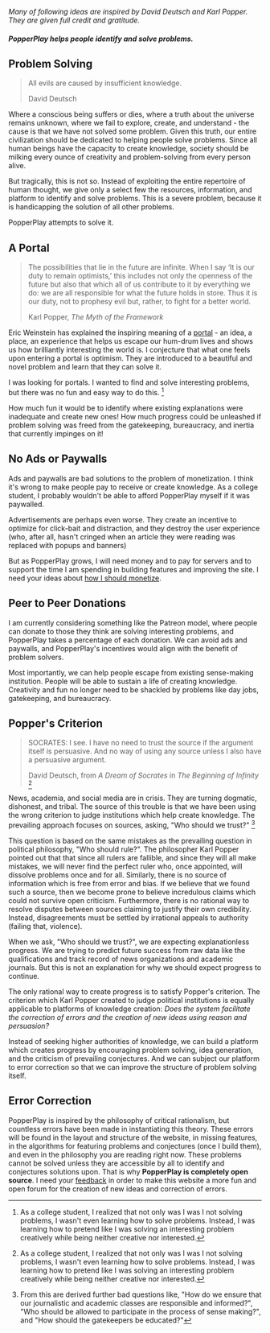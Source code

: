 _Many of following ideas are inspired by David Deutsch and Karl Popper. They are given full credit and gratitude._

<!-- **January 2020 (revised continually)** -->

##### PopperPlay helps people identify and solve problems.

## Problem Solving

> All evils are caused by insufficient knowledge.
>
> David Deutsch

Where a conscious being suffers or dies, where a truth about the universe remains unknown, where we fail to explore, create, and understand - the cause is that we have not solved some problem. Given this truth, our entire civilization should be dedicated to helping people solve problems. Since all human beings have the capacity to create knowledge, society should be milking every ounce of creativity and problem-solving from every person alive.

But tragically, this is not so. Instead of exploiting the entire repertoire of human thought, we give only a select few the resources, information, and platform to identify and solve problems. This is a severe problem, because it is handicapping the solution of all other problems.

PopperPlay attempts to solve it.

## A Portal

> The possibilities that lie in the future are infinite. When I say ‘It is our duty to remain optimists,’ this includes not only the openness of the future but also that which all of us contribute to it by everything we do: we are all responsible for what the future holds in store. Thus it is our duty, not to prophesy evil but, rather, to fight for a better world.
>
> Karl Popper, _The Myth of the Framework_

Eric Weinstein has explained the inspiring meaning of a [portal](https://www.youtube.com/watch?v=pb_yvBNLjNk) - an idea, a place, an experience that helps us escape our hum-drum lives and shows us how brilliantly interesting the world is. I conjecture that what one feels upon entering a portal is optimism. They are introduced to a beautiful and novel problem and learn that they can solve it.

I was looking for portals. I wanted to find and solve interesting problems, but there was no fun and easy way to do this. [^1]

How much fun it would be to identify where existing explanations were inadequate and create new ones! How much progress could be unleashed if problem solving was freed from the gatekeeping, bureaucracy, and inertia that currently impinges on it!

## No Ads or Paywalls

Ads and paywalls are bad solutions to the problem of monetization. I think it's wrong to make people pay to receive or create knowledge. As a college student, I probably wouldn't be able to afford PopperPlay myself if it was paywalled.

Advertisements are perhaps even worse. They create an incentive to optimize for click-bait and distraction, and they destroy the user experience (who, after all, hasn't cringed when an article they were reading was replaced with popups and banners)

But as PopperPlay grows, I will need money and to pay for servers and to support the time I am spending in building features and improving the site. I need your ideas about [how I should monetize](https://popperplay.com/problem/Ri7rf6GspvuCuuVL1274).

## Peer to Peer Donations

I am currently considering something like the Patreon model, where people can donate to those they think are solving interesting problems, and PopperPlay takes a percentage of each donation. We can avoid ads and paywalls, and PopperPlay's incentives would align with the benefit of problem solvers.

Most importantly, we can help people escape from existing sense-making institution. People will be able to sustain a life of creating knowledge. Creativity and fun no longer need to be shackled by problems like day jobs, gatekeeping, and bureaucracy.

## Popper's Criterion

> SOCRATES: I see. I have no need to trust the source if the argument itself is persuasive. And no way of using any source unless I also have a persuasive argument.
>
> David Deutsch, from _A Dream of Socrates_ in _The Beginning of Infinity_ [^1]

News, academia, and social media are in crisis. They are turning dogmatic, dishonest, and tribal. The source of this trouble is that we have been using the wrong criterion to judge institutions which help create knowledge. The prevailing approach focuses on sources, asking, "Who should we trust?" [^2]

This question is based on the same mistakes as the prevailing question in political philosophy, "Who should rule?". The philosopher Karl Popper pointed out that that since all rulers are fallible, and since they will all make mistakes, we will never find the perfect ruler who, once appointed, will dissolve problems once and for all. Similarly, there is no source of information which is free from error and bias. If we believe that we found such a source, then we become prone to believe incredulous claims which could not survive open criticism. Furthermore, there is no rational way to resolve disputes between sources claiming to justify their own credibility. Instead, disagreements must be settled by irrational appeals to authority (failing that, violence).

When we ask, "Who should we trust?", we are expecting explanationless progress. We are trying to predict future success from raw data like the qualifications and track record of news organizations and academic journals. But this is not an explanation for why we should expect progress to continue.

The only rational way to create progress is to satisfy Popper's criterion. The criterion which Karl Popper created to judge political institutions is equally applicable to platforms of knowledge creation: _Does the system facilitate the correction of errors and the creation of new ideas using reason and persuasion?_

Instead of seeking higher authorities of knowledge, we can build a platform which creates progress by encouraging problem solving, idea generation, and the criticism of prevailing conjectures. And we can subject our platform to error correction so that we can improve the structure of problem solving itself.

## Error Correction

PopperPlay is inspired by the philosophy of critical rationalism, but countless errors have been made in instantiating this theory. These errors will be found in the layout and structure of the website, in missing features, in the algorithms for featuring problems and conjectures (once I build them), and even in the philosophy you are reading right now. These problems cannot be solved unless they are accessible by all to identify and conjectures solutions upon. That is why **PopperPlay is completely open source**. I need your [feedback](https://popperplay.com/feedback) in order to make this website a more fun and open forum for the creation of new ideas and correction of errors.

[^1]: As a college student, I realized that not only was I was I not solving problems, I wasn't even learning how to solve problems. Instead, I was learning how to pretend like I was solving an interesting problem creatively while being neither creative nor interested.
[^1]: I realize the irony of using a source to make this point. I'm not appealing to authority, only to good writing.
[^2]: From this are derived further bad questions like, "How do we ensure that our journalistic and academic classes are responsible and informed?", "Who should be allowed to participate in the process of sense making?", and "How should the gatekeepers be educated?"
[^3]:
